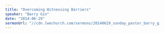 ```yaml
---
title: "Overcoming Witnessing Barriers"
speaker: "Barry Gin"
date: "2014-06-29"
sermonUrl: "//cdn.lwechurch.com/sermons/20140629_sunday_pastor_barry_gin_overcoming_witnessing_barriers.mp3"
---
```


